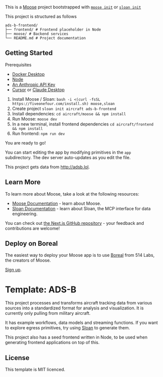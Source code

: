 This is a [Moose](https://docs.fiveonefour.com/moose) project bootstrapped with [`moose init`](https://docs.fiveonefour.com/moose/reference/moose-cli#init) or [`sloan init`](https://docs.fiveonefour.com/sloan/cli-reference#init)

This project is structured as follows
```
ads-b-frontend/
├── frontend/ # Frontend placeholder in Node
├── moose/ # Backend services
└── README.md # Project documentation
```

## Getting Started

Prerequisites
* [Docker Desktop](https://www.docker.com/products/docker-desktop/)
* [Node](https://nodejs.org/en)
* [An Anthropic API Key](https://docs.anthropic.com/en/api/getting-started)
* [Cursor](https://www.cursor.com/) or [Claude Desktop](https://claude.ai/download)

1. Install Moose / Sloan: `bash -i <(curl -fsSL https://fiveonefour.com/install.sh) moose,sloan`
2. Create project `sloan init aircraft ads-b-frontend`
3. Install dependencies: `cd aircraft/moose && npm install`
5. Run Moose: `moose dev`
6. In a new terminal, install frontend dependencies `cd aircraft/frontend && npm install`
7. Run frontend: `npm run dev`

You are ready to go!

You can start editing the app by modifying primitives in the `app` subdirectory. The dev server auto-updates as you edit the file.

This project gets data from http://adsb.lol.

## Learn More

To learn more about Moose, take a look at the following resources:

- [Moose Documentation](https://docs.fiveonefour.com/moose) - learn about Moose.
- [Sloan Documentation](https://docs.fiveonefour.com/sloan) - learn about Sloan, the MCP interface for data engineering.

You can check out [the Next.js GitHub repository](https://github.com/vercel/next.js) - your feedback and contributions are welcome!

## Deploy on Boreal

The easiest way to deploy your Moose app is to use [Boreal](https://www.fiveonefour.com/boreal) from 514 Labs, the creators of Moose.

[Sign up](https://www.boreal.cloud/sign-up).

# Template: ADS-B

This project processes and transforms aircraft tracking data from various sources into a standardized format for analysis and visualization. It is currently only pulling from military aircraft.

It has example workflows, data models and streaming functions. If you want to explore egress primitives, try using [Sloan](https://docs.fiveonefour.com/sloan) to generate them.

This project also has a seed frontend written in Node, to be used when generating frontend applications on top of this.

## License

This template is MIT licenced.

